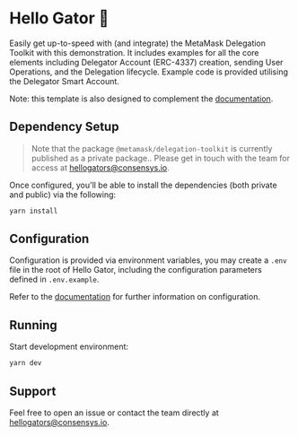 # Hello Gator 🐊

Easily get up-to-speed with (and integrate) the MetaMask Delegation Toolkit with this demonstration. It includes examples for all the core elements including Delegator Account (ERC-4337) creation, sending User Operations, and the Delegation lifecycle. Example code is provided utilising the Delegator Smart Account.

Note: this template is also designed to complement the [documentation](https://docs.gator.metamask.io).

## Dependency Setup

> Note that the package `@metamask/delegation-toolkit` is currently published as a private package.. Please get in touch with the team for access at hellogators@consensys.io.

Once configured, you'll be able to install the dependencies (both private and public) via the following:

```sh
yarn install
```

## Configuration

Configuration is provided via environment variables, you may create a `.env` file in the root of Hello Gator, including the configuration parameters defined in `.env.example`.

Refer to the [documentation](https://docs.gator.metamask.io) for further information on configuration.

## Running

Start development environment:

```sh
yarn dev
```

## Support

Feel free to open an issue or contact the team directly at [hellogators@consensys.io](mailto:hellogators@consensys.io).
